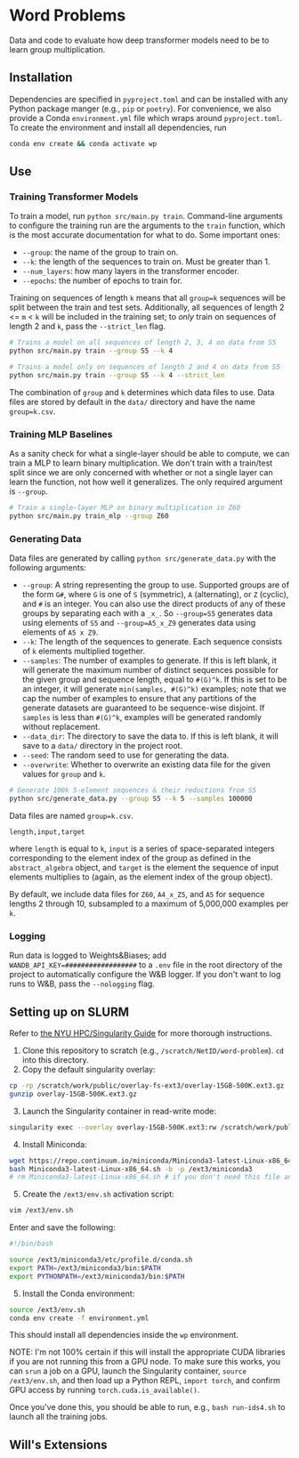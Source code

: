 # Word Problems

Data and code to evaluate how deep transformer models need to be to learn group multiplication.

## Installation

Dependencies are specified in `pyproject.toml` and can be installed with any Python package manger (e.g., `pip` or `poetry`). For convenience, we also provide a Conda `environment.yml` file which wraps around `pyproject.toml`. To create the environment and install all dependencies, run

```bash
conda env create && conda activate wp
```

## Use

### Training Transformer Models

To train a model, run `python src/main.py train`. Command-line arguments to configure the training run are the arguments to the `train` function, which is the most accurate documentation for what to do. Some important ones:

- `--group`: the name of the group to train on.
- `--k`: the length of the sequences to train on. Must be greater than 1.
- `--num_layers`: how many layers in the transformer encoder.
- `--epochs`: the number of epochs to train for.

Training on sequences of length `k` means that all `group=k` sequences will be split between the train and test sets. Additionally, all sequences of length 2 <= `m` < `k` will be included in the training set; to _only_ train on sequences of length 2 and `k`, pass the `--strict_len` flag.

```bash
# Trains a model on all sequences of length 2, 3, 4 on data from S5
python src/main.py train --group S5 --k 4

# Trains a model only on sequences of length 2 and 4 on data from S5
python src/main.py train --group S5 --k 4 --strict_len
```

The combination of `group` and `k` determines which data files to use. Data files are stored by default in the `data/` directory and have the name `group=k.csv`.

### Training MLP Baselines

As a sanity check for what a single-layer should be able to compute, we can train a MLP to learn binary multiplication. We don't train with a train/test split since we are only concerned with whether or not a single layer can learn the function, not how well it generalizes. The only required argument is `--group`.

```bash
# Train a single-layer MLP on binary multiplication in Z60
python src/main.py train_mlp --group Z60
```

### Generating Data

Data files are generated by calling `python src/generate_data.py` with the following arguments:

- `--group`: A string representing the group to use. Supported groups are of the form `G#`, where `G` is one of `S` (symmetric), `A` (alternating), or `Z` (cyclic), and `#` is an integer. You can also use the direct products of any of these groups by separating each with a `_x_`. So `--group=S5` generates data using elements of `S5` and `--group=A5_x_Z9` generates data using elements of `A5 x Z9`.
- `--k`: The length of the sequences to generate. Each sequence consists of `k` elements multiplied together.
- `--samples`: The number of examples to generate. If this is left blank, it will generate the maximum number of distinct sequences possible for the given group and sequence length, equal to `#(G)^k`. If this is set to be an integer, it will generate `min(samples, #(G)^k)` examples; note that we cap the number of examples to ensure that any partitions of the generate datasets are guaranteed to be sequence-wise disjoint. If `samples` is less than `#(G)^k`, examples will be generated randomly without replacement.
- `--data_dir`: The directory to save the data to. If this is left blank, it will save to a `data/` directory in the project root.
- `--seed`: The random seed to use for generating the data.
- `--overwrite`: Whether to overwrite an existing data file for the given values for `group` and `k`.

```bash
# Generate 100k 5-element sequences & their reductions from S5
python src/generate_data.py --group S5 --k 5 --samples 100000
```

Data files are named `group=k.csv`.

```csv
length,input,target
```

where `length` is equal to `k`, `input` is a series of space-separated integers corresponding to the element index of the group as defined in the `abstract_algebra` object, and `target` is the element the sequence of input elements multiplies to (again, as the element index of the group object).

By default, we include data files for `Z60`, `A4_x_Z5`, and `A5` for sequence lengths 2 through 10, subsampled to a maximum of 5,000,000 examples per `k`.

### Logging

Run data is logged to Weights&Biases; add `WANDB_API_KEY=##################` to a `.env` file in the root directory of the project to automatically configure the W&B logger. If you don't want to log runs to W&B, pass the `--nologging` flag.


## Setting up on SLURM

Refer to [the NYU HPC/Singularity Guide](https://sites.google.com/nyu.edu/nyu-hpc/hpc-systems/greene/software/singularity-with-miniconda) for more thorough instructions.

1. Clone this repository to scratch (e.g., `/scratch/NetID/word-problem`). `cd` into this directory.
2. Copy the default singularity overlay:

```bash
cp -rp /scratch/work/public/overlay-fs-ext3/overlay-15GB-500K.ext3.gz .
gunzip overlay-15GB-500K.ext3.gz
```

3. Launch the Singularity container in read-write mode:
```bash
singularity exec --overlay overlay-15GB-500K.ext3:rw /scratch/work/public/singularity/cuda11.6.124-cudnn8.4.0.27-devel-ubuntu20.04.4.sif /bin/bash
```

4. Install Miniconda:
```bash
wget https://repo.continuum.io/miniconda/Miniconda3-latest-Linux-x86_64.sh
bash Miniconda3-latest-Linux-x86_64.sh -b -p /ext3/miniconda3
# rm Miniconda3-latest-Linux-x86_64.sh # if you don't need this file any longer
```

5. Create the `/ext3/env.sh` activation script:

```bash
vim /ext3/env.sh
```

Enter and save the following:

```bash
#!/bin/bash

source /ext3/miniconda3/etc/profile.d/conda.sh
export PATH=/ext3/miniconda3/bin:$PATH
export PYTHONPATH=/ext3/miniconda3/bin:$PATH
```

5. Install the Conda environment:
```bash
source /ext3/env.sh
conda env create -f environment.yml
```

This should install all dependencies inside the `wp` environment.

NOTE: I'm not 100% certain if this will install the appropriate CUDA libraries if you are not running this from a GPU node. To make sure this works, you can `srun` a job on a GPU, launch the Singularity container, `source /ext3/env.sh`, and then load up a Python REPL, `import torch`, and confirm GPU access by running `torch.cuda.is_available()`.

Once you've done this, you should be able to run, e.g., `bash run-ids4.sh` to launch all the training jobs.

## Will's Extensions

```shell
```